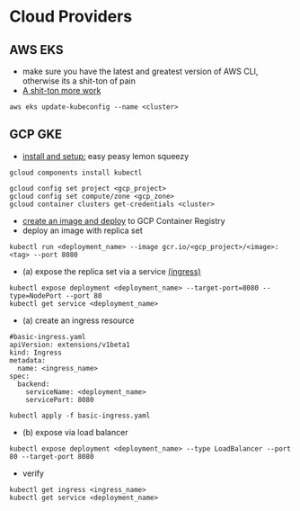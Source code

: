 # Cloud Providers

## AWS EKS
- make sure you have the latest and greatest version of AWS CLI, otherwise its a shit-ton of pain
- [A shit-ton more work](https://docs.aws.amazon.com/eks/latest/userguide/getting-started.html)
```
aws eks update-kubeconfig --name <cluster>
```

## GCP GKE
- [install and setup:](https://docs.aws.amazon.com/eks/latest/userguide/getting-started.html) easy peasy lemon squeezy
```
gcloud components install kubectl

gcloud config set project <gcp_project>
gcloud config set compute/zone <gcp_zone>
gcloud container clusters get-credentials <cluster>
```
- [create an image and deploy](/Docker/GoogleContainerRegistry.md) to GCP Container Registry
- deploy an image with replica set
```
kubectl run <deployment_name> --image gcr.io/<gcp_project>/<image>:<tag> --port 8080
```
- (a) expose the replica set via a service [(ingress)](https://cloud.google.com/kubernetes-engine/docs/tutorials/http-balancer)
```
kubectl expose deployment <deployment_name> --target-port=8080 --type=NodePort --port 80
kubectl get service <deployment_name>
```
- (a) create an ingress resource
```
#basic-ingress.yaml
apiVersion: extensions/v1beta1
kind: Ingress
metadata:
  name: <ingress_name>
spec:
  backend:
    serviceName: <deployment_name>
    servicePort: 8080
```
```
kubectl apply -f basic-ingress.yaml
```
- (b) expose via load balancer
```
kubectl expose deployment <deployment_name> --type LoadBalancer --port 80 --target-port 8080
```
- verify
```
kubectl get ingress <ingress_name>
kubectl get service <deployment_name>
```


